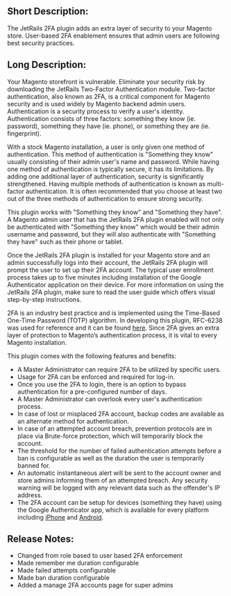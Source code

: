 ## Short Description:

The JetRails 2FA plugin adds an extra layer of security to your Magento store.  User-based 2FA enablement ensures that admin users are following best security practices.

## Long Description:

Your Magento storefront is vulnerable. Eliminate your security risk by downloading the JetRails Two-Factor Authentication module. Two-factor authentication, also known as 2FA, is a critical component for Magento security and is used widely by Magento backend admin users. Authentication is a security process to verify a user's identity. Authentication consists of three factors: something they know (ie. password), something they have (ie. phone), or something they are (ie. fingerprint).

With a stock Magento installation, a user is only given one method of authentication. This method of authentication is "Something they know" usually consisting of their admin user's name and password. While having one method of authentication is typically secure, it has its limitations. By adding one additional layer of authentication, security is significantly strengthened. Having multiple methods of authentication is known as multi-factor authentication. It is often recommended that you choose at least two out of the three methods of authentication to ensure strong security.

This plugin works with "Something they know" and "Something they have". A Magento admin user that has the JetRails 2FA plugin enabled will not only be authenticated with "Something they know" which would be their admin username and password, but they will also authenticate with "Something they have" such as their phone or tablet.

Once the JetRails 2FA plugin is installed for your Magento store and an admin successfully logs into their account, the JetRails 2FA plugin will prompt the user to set up their 2FA account. The typical user enrollment process takes up to five minutes including installation of the Google Authenticator application on their device. For more information on using the JetRails 2FA plugin, make sure to read the user guide which offers visual step-by-step instructions.

2FA is an industry best practice and is implemented using the Time-Based One-Time Password (TOTP) algorithm. In developing this plugin, RFC-6238 was used for reference and it can be found <a href="https://tools.ietf.org/html/rfc6238" >here</a>. Since 2FA gives an extra layer of protection to Magento’s authentication process, it is vital to every Magento installation.

This plugin comes with the following features and benefits:

- A Master Administrator can require 2FA to be utilized by specific users.
- Usage for 2FA can be enforced and required for log-in.
- Once you use the 2FA to login, there is an option to bypass authentication for a pre-configured number of days.
- A Master Administrator can overlook every user's authentication process.
- In case of lost or misplaced 2FA account, backup codes are available as an alternate method for authentication.
- In case of an attempted account breach, prevention protocols are in place via Brute-force protection, which will temporarily block the account.
- The threshold for the number of failed authentication attempts before a ban is configurable as well as the duration the user is temporarily banned for.
- An automatic instantaneous alert will be sent to the account owner and store admins informing them of an attempted breach. Any security warning will be logged with any relevant data such as the offender's IP address.
- The 2FA account can be setup for devices (something they have) using the Google Authenticator app, which is available for every platform including <a href="https://itunes.apple.com/us/app/google-authenticator/id388497605" >iPhone</a> and <a href="https://play.google.com/store/apps/details?id=com.google.android.apps.authenticator2" >Android</a>.

## Release Notes:

- Changed from role based to user based 2FA enforcement
- Made remember me duration configurable
- Made failed attempts configurable
- Made ban duration configurable
- Added a manage 2FA accounts page for super admins